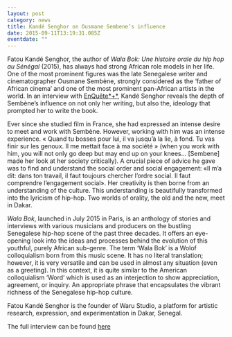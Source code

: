 ```yaml
---
layout: post
category: news
title: Kandé Senghor on Ousmane Sembene’s influence
date: 2015-09-11T13:19:31.085Z
eventdate: ""
---
```

Fatou Kandé Senghor, the author of *Wala Bok: Une histoire orale du hip hop au Sénégal* (2015), has always had strong African role models in her life. One of the most prominent figures was the late Senegalese writer and cinematographer Ousmane Sembène, strongly considered as the ‘father of African cinema’ and one of the most prominent pan-African artists in the world. In an interview with [EnQuête*+*](http://www.enqueteplus.com/content/en-prive-avec-fatou-kande-senghor-artiste-%E2%80%98%E2%80%99-ne-peut-pas-arriver-et-faire-hollywood-demain%E2%80%99%E2%80%99 "Fatou Kandé Senghor Interview"), Kandé Senghor reveals the depth of Sembène’s influence on not only her writing, but also the, ideology that prompted her to write the book.

Ever since she studied film in France, she had expressed an intense desire to meet and work with Sembène. However, working with him was an intense experience. « Quand tu bosses pour lui, il va jusqu’à la lie, à fond. Tu vas finir sur les genoux. Il me mettait face à ma société » (when you work with him, you will not only go deep but may end up on your knees… \[Sembene] made her look at her society critically). A crucial piece of advice he gave was to find and understand the social order and social engagement: «Il m’a dit: dans ton travail, il faut toujours chercher l’ordre social. Il faut comprendre l’engagement social». Her creativity is then borne from an understanding of the culture. This understanding is beautifully transformed into the lyricism of hip-hop. Two worlds of orality, the old and the new, meet in Dakar.

*Wala Bok*, launched in July 2015 in Paris, is an anthology of stories and interviews with various musicians and producers on the bustling Senegalese hip-hop scene of the past three decades. It offers an eye-opening look into the ideas and processes behind the evolution of this youthful, purely African sub-genre. The term ‘Wala Bok’ is a Wolof colloquialism born from this music scene. It has no literal translation; however, it is very versatile and can be used in almost any situation (even as a greeting). In this context, it is quite similar to the American colloquialism ‘Word’ which is used as an interjection to show appreciation, agreement, or inquiry. An appropriate phrase that encapsulates the vibrant richness of the Senegalese hip-hop culture. 

Fatou Kandé Senghor is the founder of Waru Studio, a platform for artistic research, expression, and experimentation in Dakar, Senegal. 

The full interview can be found [here](http://www.enqueteplus.com/content/en-prive-avec-fatou-kande-senghor-artiste-%E2%80%98%E2%80%99-ne-peut-pas-arriver-et-faire-hollywood-demain%E2%80%99%E2%80%99 "Fatou Kandé Senghor Interview")